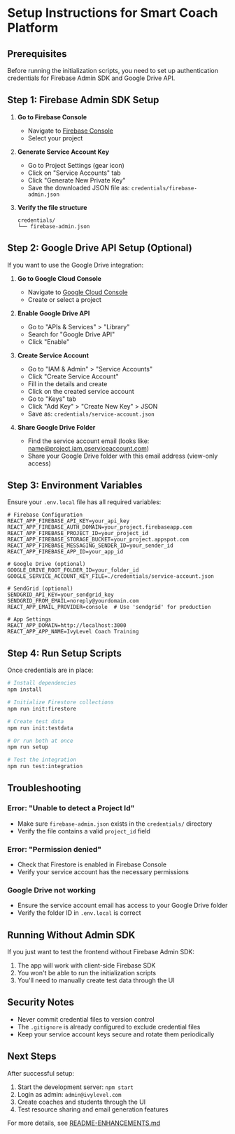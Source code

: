 # Setup Instructions for Smart Coach Platform

## Prerequisites

Before running the initialization scripts, you need to set up authentication credentials for Firebase Admin SDK and Google Drive API.

## Step 1: Firebase Admin SDK Setup

1. **Go to Firebase Console**
   - Navigate to [Firebase Console](https://console.firebase.google.com)
   - Select your project

2. **Generate Service Account Key**
   - Go to Project Settings (gear icon)
   - Click on "Service Accounts" tab
   - Click "Generate New Private Key"
   - Save the downloaded JSON file as: `credentials/firebase-admin.json`

3. **Verify the file structure**
   ```
   credentials/
   └── firebase-admin.json
   ```

## Step 2: Google Drive API Setup (Optional)

If you want to use the Google Drive integration:

1. **Go to Google Cloud Console**
   - Navigate to [Google Cloud Console](https://console.cloud.google.com)
   - Create or select a project

2. **Enable Google Drive API**
   - Go to "APIs & Services" > "Library"
   - Search for "Google Drive API"
   - Click "Enable"

3. **Create Service Account**
   - Go to "IAM & Admin" > "Service Accounts"
   - Click "Create Service Account"
   - Fill in the details and create
   - Click on the created service account
   - Go to "Keys" tab
   - Click "Add Key" > "Create New Key" > JSON
   - Save as: `credentials/service-account.json`

4. **Share Google Drive Folder**
   - Find the service account email (looks like: name@project.iam.gserviceaccount.com)
   - Share your Google Drive folder with this email address (view-only access)

## Step 3: Environment Variables

Ensure your `.env.local` file has all required variables:

```env
# Firebase Configuration
REACT_APP_FIREBASE_API_KEY=your_api_key
REACT_APP_FIREBASE_AUTH_DOMAIN=your_project.firebaseapp.com
REACT_APP_FIREBASE_PROJECT_ID=your_project_id
REACT_APP_FIREBASE_STORAGE_BUCKET=your_project.appspot.com
REACT_APP_FIREBASE_MESSAGING_SENDER_ID=your_sender_id
REACT_APP_FIREBASE_APP_ID=your_app_id

# Google Drive (optional)
GOOGLE_DRIVE_ROOT_FOLDER_ID=your_folder_id
GOOGLE_SERVICE_ACCOUNT_KEY_FILE=./credentials/service-account.json

# SendGrid (optional)
SENDGRID_API_KEY=your_sendgrid_key
SENDGRID_FROM_EMAIL=noreply@yourdomain.com
REACT_APP_EMAIL_PROVIDER=console  # Use 'sendgrid' for production

# App Settings
REACT_APP_DOMAIN=http://localhost:3000
REACT_APP_APP_NAME=IvyLevel Coach Training
```

## Step 4: Run Setup Scripts

Once credentials are in place:

```bash
# Install dependencies
npm install

# Initialize Firestore collections
npm run init:firestore

# Create test data
npm run init:testdata

# Or run both at once
npm run setup

# Test the integration
npm run test:integration
```

## Troubleshooting

### Error: "Unable to detect a Project Id"
- Make sure `firebase-admin.json` exists in the `credentials/` directory
- Verify the file contains a valid `project_id` field

### Error: "Permission denied"
- Check that Firestore is enabled in Firebase Console
- Verify your service account has the necessary permissions

### Google Drive not working
- Ensure the service account email has access to your Google Drive folder
- Verify the folder ID in `.env.local` is correct

## Running Without Admin SDK

If you just want to test the frontend without Firebase Admin SDK:

1. The app will work with client-side Firebase SDK
2. You won't be able to run the initialization scripts
3. You'll need to manually create test data through the UI

## Security Notes

- Never commit credential files to version control
- The `.gitignore` is already configured to exclude credential files
- Keep your service account keys secure and rotate them periodically

## Next Steps

After successful setup:

1. Start the development server: `npm start`
2. Login as admin: `admin@ivylevel.com`
3. Create coaches and students through the UI
4. Test resource sharing and email generation features

For more details, see [README-ENHANCEMENTS.md](./README-ENHANCEMENTS.md)